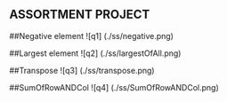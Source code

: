 ## ASSORTMENT PROJECT

##Negative element
![q1] (./ss/negative.png)

##Largest element
![q2] (./ss/largestOfAll.png)

##Transpose 
![q3] (./ss/transpose.png)

##SumOfRowANDCol 
![q4] (./ss/SumOfRowANDCol.png)
